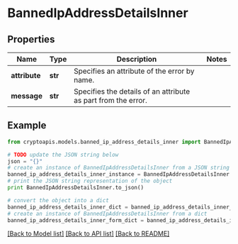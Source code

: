 # BannedIpAddressDetailsInner


## Properties
Name | Type | Description | Notes
------------ | ------------- | ------------- | -------------
**attribute** | **str** | Specifies an attribute of the error by name. | 
**message** | **str** | Specifies the details of an attribute as part from the error. | 

## Example

```python
from cryptoapis.models.banned_ip_address_details_inner import BannedIpAddressDetailsInner

# TODO update the JSON string below
json = "{}"
# create an instance of BannedIpAddressDetailsInner from a JSON string
banned_ip_address_details_inner_instance = BannedIpAddressDetailsInner.from_json(json)
# print the JSON string representation of the object
print BannedIpAddressDetailsInner.to_json()

# convert the object into a dict
banned_ip_address_details_inner_dict = banned_ip_address_details_inner_instance.to_dict()
# create an instance of BannedIpAddressDetailsInner from a dict
banned_ip_address_details_inner_form_dict = banned_ip_address_details_inner.from_dict(banned_ip_address_details_inner_dict)
```
[[Back to Model list]](../README.md#documentation-for-models) [[Back to API list]](../README.md#documentation-for-api-endpoints) [[Back to README]](../README.md)


